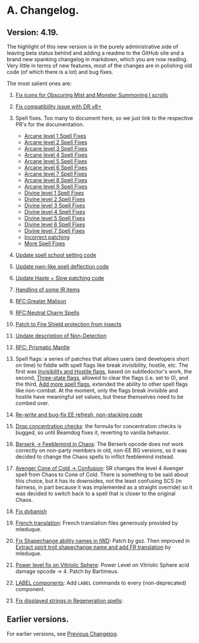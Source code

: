 # A. Changelog.

## Version: 4.19.

The highlight of this new version is in the purely administrative side of leaving beta status behind and adding a readme to the GitHub site and a brand new spanking changelog in markdown, which you are now reading. Very little in terms of new features, most of the changes are in polishing old code (of which there is a lot) and bug fixes.

The most salient ones are:

1. [Fix icons for Obscuring Mist and Monster Summoning I scrolls](https://github.com/Gibberlings3/SpellRevisions/pull/25)
2. [Fix compatibility issue with DR v8+](https://github.com/Gibberlings3/SpellRevisions/pull/40)
3. Spell fixes. Too many to document here, so we just link to the respective PR's for the documentation.

   * [Arcane level 1 Spell Fixes](https://github.com/Gibberlings3/SpellRevisions/pull/41)
   * [Arcane level 2 Spell Fixes](https://github.com/Gibberlings3/SpellRevisions/pull/47)
   * [Arcane level 3 Spell Fixes](https://github.com/Gibberlings3/SpellRevisions/pull/49)
   * [Arcane level 4 Spell Fixes](https://github.com/Gibberlings3/SpellRevisions/pull/51)
   * [Arcane level 5 Spell Fixes](https://github.com/Gibberlings3/SpellRevisions/pull/53)
   * [Arcane level 6 Spell Fixes](https://github.com/Gibberlings3/SpellRevisions/pull/56)
   * [Arcane level 7 Spell Fixes](https://github.com/Gibberlings3/SpellRevisions/pull/58)
   * [Arcane level 8 Spell Fixes](https://github.com/Gibberlings3/SpellRevisions/pull/61)
   * [Arcane level 9 Spell Fixes](https://github.com/Gibberlings3/SpellRevisions/pull/63)
   * [Divine level 1 Spell Fixes](https://github.com/Gibberlings3/SpellRevisions/pull/46)
   * [Divine level 2 Spell Fixes](https://github.com/Gibberlings3/SpellRevisions/pull/48)
   * [Divine level 3 Spell Fixes](https://github.com/Gibberlings3/SpellRevisions/pull/50)
   * [Divine level 4 Spell Fixes](https://github.com/Gibberlings3/SpellRevisions/pull/52)
   * [Divine level 5 Spell Fixes](https://github.com/Gibberlings3/SpellRevisions/pull/54)
   * [Divine level 6 Spell Fixes](https://github.com/Gibberlings3/SpellRevisions/pull/57)
   * [Divine level 7 Spell Fixes](https://github.com/Gibberlings3/SpellRevisions/pull/59)
   * [Incorrect patching](https://github.com/Gibberlings3/SpellRevisions/pull/67)
   * [More Spell Fixes](https://github.com/Gibberlings3/SpellRevisions/pull/74)

4. [Update spell school setting code](https://github.com/Gibberlings3/SpellRevisions/pull/42)
5. [Update nwn-like spell deflection code](https://github.com/Gibberlings3/SpellRevisions/pull/43)
6. [Update Haste + Slow patching code](https://github.com/Gibberlings3/SpellRevisions/pull/44)
7. [Handling of some IR items](https://github.com/Gibberlings3/SpellRevisions/pull/45)
8. [RFC:Greater Malison](https://github.com/Gibberlings3/SpellRevisions/pull/55)
9. [RFC:Neutral Charm Spells](https://github.com/Gibberlings3/SpellRevisions/pull/64)
10. [Patch to Fire Shield protection from insects](https://github.com/Gibberlings3/SpellRevisions/pull/66)
11. [Update description of Non-Detection](https://github.com/Gibberlings3/SpellRevisions/pull/71)
12. [RFC: Prismatic Mantle](https://github.com/Gibberlings3/SpellRevisions/pull/72)
13. Spell flags: a series of patches that allows users (and developers short on time) to fiddle with spell flags like break invisibility, hostile, etc. The first was [Invisibility and Hostile flags](https://github.com/Gibberlings3/SpellRevisions/pull/73), based on subtledoctor's work, the second, [Three-state flags](https://github.com/Gibberlings3/SpellRevisions/pull/84), allowed to clear the flags (i.e. set to 0), and the third, [Add more spell flags](https://github.com/Gibberlings3/SpellRevisions/pull/88), extended the ability to other spell flags like non-combat. At the moment, only the flags break invisible and hostile have meaningful set values, but these themselves need to be combed over.
14. [Re-write and bug-fix EE refresh, non-stacking code](https://github.com/Gibberlings3/SpellRevisions/pull/75)
15. [Drop concentration checks](https://github.com/Gibberlings3/SpellRevisions/pull/81): the formula for concentration checks is bugged, so until Beamdog fixes it, reverting to vanilla behavior.
16. [Berserk -> Feeblemind in Chaos](https://github.com/Gibberlings3/SpellRevisions/pull/87): The Berserk opcode does not work correctly on non-party members in old, non-EE BG versions, so it was decided to change the Chaos spells to inflict feeblemind instead.
17. [Avenger Cone of Cold -> Confusion](https://github.com/Gibberlings3/SpellRevisions/pull/90): SR changes the level 4 Avenger spell from Chaos to Cone of Cold. There is something to be said about this choice, but it has its downsides, not the least confusing SCS (in fairness, in part because it was implemented as a straight override) so it was decided to switch back to a spell that is closer to the original Chaos.
18. [Fix dvbanish](https://github.com/Gibberlings3/SpellRevisions/pull/92)
19. [French translation](https://github.com/Gibberlings3/SpellRevisions/pull/93): French translation files generously provided by mleduque.
20. [Fix Shapechange ability names in IWD](https://github.com/Gibberlings3/SpellRevisions/pull/96): Patch by gsz. Then improved in [Extract spirit troll shapechange name and add FR translation](https://github.com/Gibberlings3/SpellRevisions/pull/105) by mleduque.
21. [Power level fix on Vitriolic Sphere](https://github.com/Gibberlings3/SpellRevisions/pull/98): Power Level on Vitriolic Sphere acid damage opcode -> 4. Patch by Bartimeus.
22. [LABEL components](https://github.com/Gibberlings3/SpellRevisions/pull/100): Add `LABEL` commands to every (non-deprecated) component.
23. [Fix displayed strings in Regeneration spells](https://github.com/Gibberlings3/SpellRevisions/pull/107):

## Earlier versions.

For earlier versions, see [Previous Changelog](./change-log.txt).